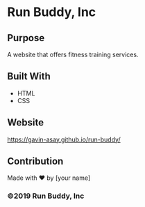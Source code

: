 # Run Buddy, Inc

## Purpose
A website that offers fitness training services. 

## Built With
* HTML
* CSS

## Website
https://gavin-asay.github.io/run-buddy/

## Contribution
Made with ❤️ by [your name]

### ©️2019 Run Buddy, Inc 

